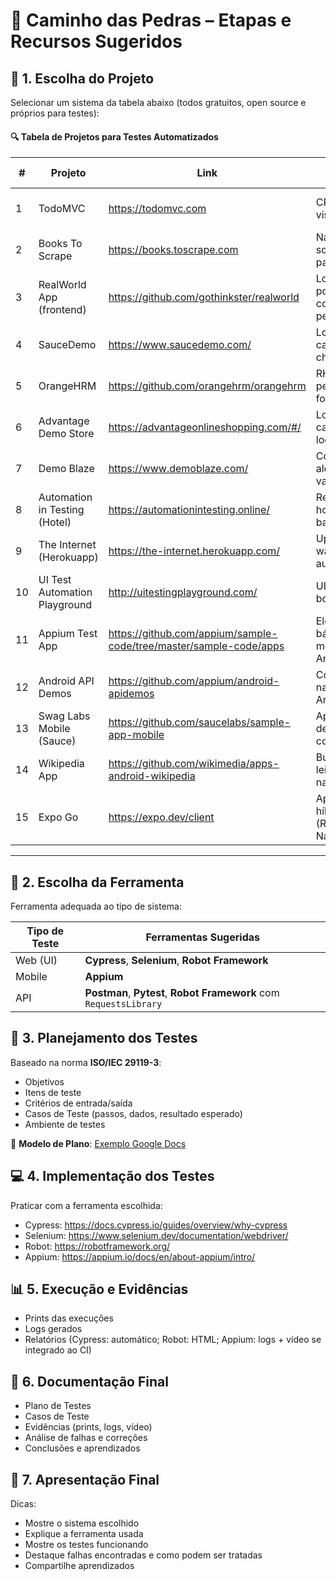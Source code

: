 # 🧭 Caminho das Pedras – Etapas e Recursos Sugeridos

## 📌 1. Escolha do Projeto

Selecionar um sistema da tabela abaixo (todos gratuitos, open source e próprios para testes):

#### 🔍 **Tabela de Projetos para Testes Automatizados**

| #  | Projeto                                | Link                                                        | O que praticar                                                       | Ferramentas Sugeridas                      |
|----|----------------------------------------|-------------------------------------------------------------|------------------------------------------------------------------------|--------------------------------------------|
| 1  | TodoMVC                                | https://todomvc.com                                         | CRUD, filtros, visibilidade                                           | **Cypress**, Selenium, Robot               |
| 2  | Books To Scrape                        | https://books.toscrape.com                                  | Navegação, scraping, paginação                                       | **Selenium**, Cypress, Robot               |
| 3  | RealWorld App (frontend)               | https://github.com/gothinkster/realworld                    | Login, postagens, comentários, perfis                                | **Cypress**, Selenium                      |
| 4  | SauceDemo                              | https://www.saucedemo.com/                                  | Login, carrinho, checkout                                            | **Cypress**, Selenium, Robot               |
| 5  | OrangeHRM                              | https://github.com/orangehrm/orangehrm                      | RH, permissões, formulários                                          | **Selenium**, Robot Framework              |
| 6  | Advantage Demo Store                   | https://advantageonlineshopping.com/#/                      | Loja, busca, carrinho, login                                         | **Cypress**, Selenium                      |
| 7  | Demo Blaze                             | https://www.demoblaze.com/                                  | Compra, alertas, validação                                           | **Selenium**, Cypress, Robot               |
| 8  | Automation in Testing (Hotel)          | https://automationintesting.online/                         | Reserva de hotel, backoffice                                         | **Robot**, Selenium                        |
| 9  | The Internet (Herokuapp)               | https://the-internet.herokuapp.com/                         | Uploads, waits, alerts, autenticação                                 | **Cypress**, Selenium, Robot               |
| 10 | UI Test Automation Playground          | http://uitestingplayground.com/                             | UI dinâmica, botões, scroll                                          | **Cypress**, Selenium, Robot               |
| 11 | Appium Test App                        | https://github.com/appium/sample-code/tree/master/sample-code/apps | Elementos básicos mobile Android/iOS                         | **Appium**                                  |
| 12 | Android API Demos                      | https://github.com/appium/android-apidemos                  | Componentes nativos Android                                          | **Appium**                                  |
| 13 | Swag Labs Mobile (Sauce)               | https://github.com/saucelabs/sample-app-mobile              | App mobile de e-commerce                                             | **Appium**                                  |
| 14 | Wikipedia App                          | https://github.com/wikimedia/apps-android-wikipedia         | Busca, leitura, temas, navegação                                     | **Appium**                                  |
| 15 | Expo Go                                | https://expo.dev/client                                     | Aplicativos híbridos (React Native)                                  | **Appium** (com setup RN)                   |

---

## 🧰 2. Escolha da Ferramenta

Ferramenta adequada ao tipo de sistema:

| Tipo de Teste | Ferramentas Sugeridas |
|---------------|------------------------|
| Web (UI)      | **Cypress**, **Selenium**, **Robot Framework** |
| Mobile        | **Appium**             |
| API           | **Postman**, **Pytest**, **Robot Framework** com `RequestsLibrary` |


## 🧪 3. Planejamento dos Testes

Baseado na norma **ISO/IEC 29119-3**:
- Objetivos
- Itens de teste
- Critérios de entrada/saída
- Casos de Teste (passos, dados, resultado esperado)
- Ambiente de testes

📄 **Modelo de Plano**: [Exemplo Google Docs](https://docs.google.com/document/d/1guJpzNq59bXtFTMp0WZVRcNQe0W7gHHAlfvZyTQowEo/edit)

## 💻 4. Implementação dos Testes

Praticar com a ferramenta escolhida:
- Cypress: https://docs.cypress.io/guides/overview/why-cypress
- Selenium: https://www.selenium.dev/documentation/webdriver/
- Robot: https://robotframework.org/
- Appium: https://appium.io/docs/en/about-appium/intro/

## 📊 5. Execução e Evidências

- Prints das execuções
- Logs gerados
- Relatórios (Cypress: automático; Robot: HTML; Appium: logs + vídeo se integrado ao CI)

## 📝 6. Documentação Final

- Plano de Testes
- Casos de Teste
- Evidências (prints, logs, vídeo)
- Análise de falhas e correções
- Conclusões e aprendizados

## 🎤 7. Apresentação Final

Dicas:
- Mostre o sistema escolhido
- Explique a ferramenta usada
- Mostre os testes funcionando
- Destaque falhas encontradas e como podem ser tratadas
- Compartilhe aprendizados
